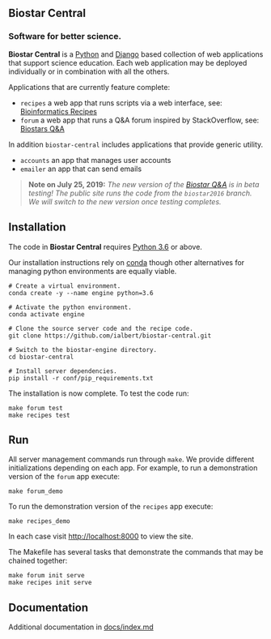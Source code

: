 ## Biostar Central

### Software for better science.

**Biostar Central** is a [Python][python] and [Django][django] based collection of web applications that support science education. Each web application may be deployed individually or in combination with all the others.

Applications that are currently feature complete:

- `recipes` a web app that runs scripts via a web interface, see: [Bioinformatics Recipes][recipes]
- `forum` a web app that runs a Q&A forum inspired by StackOverflow, see: [Biostars Q&A][biostars]

In addition `biostar-central` includes applications that provide generic utility.

- `accounts` an app that manages user accounts
- `emailer` an app that can send emails

[python]: https://www.python.org/
[django]: https://www.djangoproject.com/
[biostars]: https://www.biostars.org
[recipes]: https://www.bioinformatics.recipes
[handbook]: https://www.biostarhandbook.com
[conda]: https://conda.io/docs/

> **Note on July 25, 2019:** *The new version of the [Biostar Q&A][biostars] is in beta testing! The public site runs the code from the `biostar2016` branch. We will switch to the new version once testing completes.*

## Installation

The code in **Biostar Central**  requires [Python 3.6][python] or above.

Our installation instructions rely on [conda][conda] though other alternatives for managing python environments are equally viable.


    # Create a virtual environment.
    conda create -y --name engine python=3.6
    
    # Activate the python environment.
    conda activate engine

    # Clone the source server code and the recipe code.
    git clone https://github.com/ialbert/biostar-central.git

    # Switch to the biostar-engine directory.
    cd biostar-central

    # Install server dependencies.
    pip install -r conf/pip_requirements.txt

The installation is now complete. To test the code run:

    make forum test
    make recipes test

## Run

All server management commands run through `make`. We provide different initializations depending on each app. For example, to run a demonstration version of the `forum` app execute:

    make forum_demo

To run the demonstration version of the `recipes` app execute:

    make recipes_demo

In each case visit <http://localhost:8000> to view the site.

The Makefile has several tasks that demonstrate the commands that may be chained together:

    make forum init serve
    make recipes init serve


## Documentation

Additional documentation in [docs/index.md](docs/README.md)


